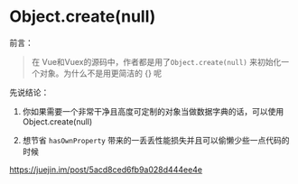 # Object.create(null)

前言：

> 在 Vue和Vuex的源码中，作者都是用了`Object.create(null)` 来初始化一个对象。为什么不是用更简洁的 {} 呢



先说结论：

1. 你如果需要一个非常干净且高度可定制的对象当做数据字典的话，可以使用Object.create(null)

2. 想节省 `hasOwnProperty` 带来的一丢丢性能损失并且可以偷懒少些一点代码的时候



https://juejin.im/post/5acd8ced6fb9a028d444ee4e